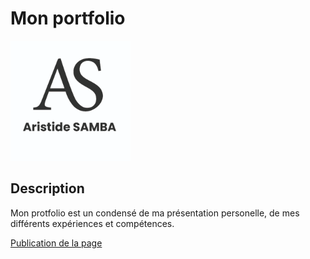 # Mon portfolio

![Logo de mon portfolio](/favicon/android-chrome-192x192.png)

## Description
Mon protfolio est un condensé de ma présentation personelle, de mes différents expériences et compétences.

[Publication de la page](https://aristidesamba.github.io/portfolio-aristide/)
